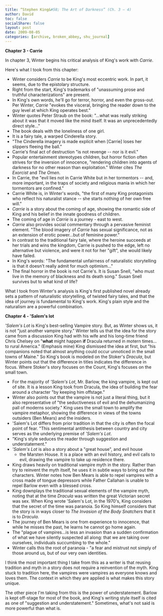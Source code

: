 ```yaml
---
title: “Stephen King&#58; The Art of Darkness” (Ch. 3 – 4)
author: David
toc: false
socialShare: false
layout: post
date: 2009-08-05
categories: [archive, broken_abbey, shu_journal]
---
```


**Chapter 3 - Carrie**

In chapter 3, Winter begins his critical analysis of King's work with _Carrie_.

Here's what I took from this chapter:

- Winter considers _Carrie_ to be King's most eccentric work. In part, it seems,
  due to the epistolary structure.
- Right from the start, King's trademarks of "unassuming prose and truthful
  characterizations" are present.
- In King's own words, he'll go for terror, horror, and even the gross-out. Per
  Winter, _Carrie_ "evokes the visceral, bringing the reader down to the guy
  level at which King operates best."
- Winter quotes Peter Straub on the book: "...what was really striking about it
  was that it moved like the mind itself. It was an unprecedentedly direct
  style..."
- The book deals with the loneliness of one girl.
- It is a fairy tale, a warped Cinderella story.
- "The Cinderella imagery is made explicit when [Carrie] loses her slippers
  fleeing the ball."
- Carrie's final act of destruction "is not revenge -- nor is it evil."
- Popular entertainment stereotypes children, but horror fiction often strives
  for the inversion of innocence, "rendering children into agents of darkness
  for no other reason than exploitation." Winter cites _The Exorcist_ and _The
  Omen_.
- In Carrie, the "evil lies not in Carrie White but in her tormentors -- and,
  more important, in the traps of society and religious mania in which her
  tormentors are confined."
- Carrie White is, in Winter's words, "the first of many King protagonists who
  reflect his naturalist stance -- she starts nothing of her own free will."
- _Carrie_ is a story about the coming of age, showing the romantic side of King
  and his belief in the innate goodness of children.
- The coming of age in _Carrie_ is a journey - east to west.
- _Carrie_ also provides social commentary through a pervasive feminist element.
  "The blood imagery of _Carrie_ has sexual significance, not as an extension of
  erotic power...but of feminine power."
- In contrast to the traditional fairy tale, where the heroine succeeds at her
  trials and wins the kingdom, Carrie is pushed to the edge, left no alternative
  but violence, and were it not for her "gift", she would likely have failed.
- In King's words: "The fundamental unfairness of naturalistic storytelling is
  that it doesn't really admit for much optimism..."
- The final horror in the book is not Carrie's. It is Susan Snell, "who must
  live in the memory of blackness and its death song." Susan Snell survives but
  to what kind of life?

What I took from Winter's analysis is King's first published novel already sets
a pattern of naturalistic storytelling, of twisted fairy tales, and that the
idea of journey is fundamental to King's work. King's plain style and the
naturalism are a powerful combination.

**Chapter 4 - 'Salem's lot**

_'Salem's Lot_ is King's best-selling Vampire story. But, as Winter shows us, it
is not "just another vampire story." Winter tells us that the idea for the story
came from a discussion King had with his wife and his long-time friend Chris
Chelsey on "**what** might happen **if** Dracula returned in motern times... to
rural America." (Emphasis mine) King dismissed the idea at first, but "his
companions noted that almost anything could occur unnoticed in the small towns
of Maine." So King's book is modeled on the Stoker's _Dracula_, but Winter
points out that the difference in titles indicates the difference in focus.
Where Stoker's story focuses on the Count, King's focuses on the small town.

- For the majority of _'Salem's Lot_, Mr. Barlow, the king vampire, is kept out
  of site. It is a lesson King took from Dracula, the idea of building the fear
  around a character "by keeping him offstage."
- Winter also points out that the vampire is not just a literal thing, but it
  also representative of "the seductiveness of evil and the dehumanizing pall of
  moderns society." King uses the small town to amplify the vampire metaphor,
  showing the difference in views of the towns outsiders (Ben Mears) and the
  insiders.
- 'Salem's Lot differs from prior tradition in that the city is often the focal
  point of fear. "This sentimental antithesis between country and city serves as
  the underlying premise of _'Salem's Lot_.
- "King's style seduces the reader through suggestion and understatement."
- _'Salem's Lot_ is also a story about a "great house", and evil house
  - the Marsten House. It is a place with an evil history, and evil calls to
    evil, drawing the vampire to take up residence there.
- King draws heavily on traditional vampire myth in the story. Rather than try
  to reinvent the myth itself, he uses it in subtle ways to bring out the
  characters. Winter notes how Ben Mears is able to repel vampires with a cross
  made of tongue depressors while Father Callahan is unable to repel Barlow even
  with a blessed cross.
- King downplays the traditional sexual elements of the vampire myth, noting
  that at the time _Dracula_ was written the great Victorian secret was sex.
  When King wrote 'Salem's Lot, in the 1970's, King considers that the secret of
  the time was paranoia. So King himself considers that the story is in ways
  closer to _The Invasion of the Body Snatchers_ that it is to _Dracula_.
- The journey of Ben Mears is one from experience to innocence, that while he
  misses the past, he learns he cannot go home again.
- The "plague of vampires...is less an invasion than a sudden confirmation of
  what we have silently suspected all along: that we are taking over ourselves,
  individuals succumbing to the whole."
- Winter calls this the root of paranoia - "a fear and mistrust not simply of
  those around us, but of our very own identities.

I think the most important thing I take from this as a writer is that reusing
tradition and myth in a story does not require a reinvention of the myth. King
stuck to tradition here, the vampires were vampires as everyone knows and loves
them. The context in which they are applied is what makes this story unique.

The other piece I'm taking from this is the power of understatement. Barlow is
kept off-stage for most of the book, and King's writing style itself is cited as
one of "suggestion and understatement." Sometimes, what's not said is more
powerful than what is.
